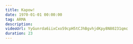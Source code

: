 ```yaml
---
title: Kapow!
date: 1970-01-01 00:00:00
tag: ARMA
description:
videoUrl: YyGunrda6iixCxo59cpH5tCJhBgvhjdKpy8N80231qmc
duration: 23
---
```

